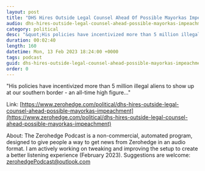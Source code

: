 ```yaml
---
layout: post
title: "DHS Hires Outside Legal Counsel Ahead Of Possible Mayorkas Impeachment"
audio: dhs-hires-outside-legal-counsel-ahead-possible-mayorkas-impeachment-0
category: political
desc: "&quot;His policies have incentivized more than 5 million illegal aliens to show up at our southern border - an all-time high figure...&quot;"
duration: 00:02:40
length: 160
datetime: Mon, 13 Feb 2023 18:24:00 +0000
tags: podcast
guid: dhs-hires-outside-legal-counsel-ahead-possible-mayorkas-impeachment-0
order: 0
---
```

&quot;His policies have incentivized more than 5 million illegal aliens to show up at our southern border - an all-time high figure...&quot;

Link: [https://www.zerohedge.com/political/dhs-hires-outside-legal-counsel-ahead-possible-mayorkas-impeachment](https://www.zerohedge.com/political/dhs-hires-outside-legal-counsel-ahead-possible-mayorkas-impeachment)

About: The Zerohedge Podcast is a non-commercial, automated program, designed to give people a way to get news from Zerohedge in an audio format.  I am actively working on tweaking and improving the setup to create a better listening experience (February 2023).  Suggestions are welcome: [zerohedgePodcast@outlook.com](mailto:zerohedgePodcast@outlook.com)
